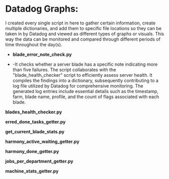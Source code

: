 # Datadog Graphs:
I created every single script in here to gather certain information, create multiple dictionaries, and add them to specific file locations so they can be taken in by Datadog and viewed as different types of graphs or visuals. This way the data can be monitored and compared through different periods of time throughout the day(s).  

- **blade_error_note_check.py**

- -It checks whether a server blade has a specific note indicating more than five failures. The script collaborates with the "blade_health_checker" script to efficiently assess server health. It compiles the findings into a dictionary, subsequently contributing to a log file utilized by Datadog for comprehensive monitoring. The generated log entries include essential details such as the timestamp, farm, blade name, profile, and the count of flags associated with each blade.

**blades_health_checker.py**

**erred_done_tasks_getter.py**

**get_current_blade_stats.py**

**harmony_active_waiting_getter.py**

**harmony_done_getter.py**

**jobs_per_department_getter.py**

**machine_stats_getter.py**
